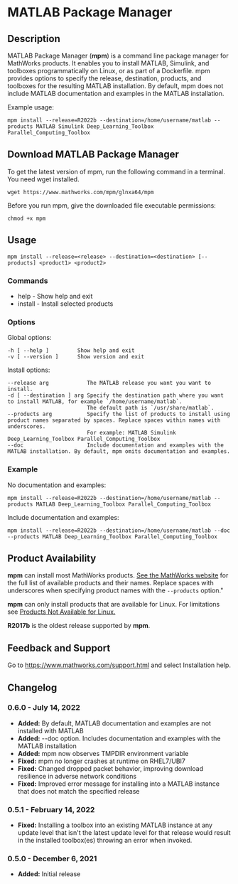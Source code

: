 # MATLAB Package Manager

## Description

MATLAB Package Manager (**mpm**) is a command line package manager for MathWorks products. It enables you to install MATLAB, Simulink, and toolboxes programmatically on Linux, or as part of a Dockerfile. mpm provides options to specify the release, destination, products, and toolboxes for the resulting MATLAB installation. By default, mpm does not include MATLAB documentation and examples in the MATLAB installation.

Example usage:

    mpm install --release=R2022b --destination=/home/username/matlab --products MATLAB Simulink Deep_Learning_Toolbox Parallel_Computing_Toolbox

## Download MATLAB Package Manager

To get the latest version of mpm, run the following command in a terminal. You need wget installed.

    wget https://www.mathworks.com/mpm/glnxa64/mpm

Before you run mpm, give the downloaded file executable permissions:

    chmod +x mpm

## Usage

    mpm install --release=<release> --destination=<destination> [--products] <product1> <product2>

### Commands

- help - Show help and exit
- install - Install selected products

### Options

Global options:

    -h [ --help ]         Show help and exit
    -v [ --version ]      Show version and exit

Install options:

    --release arg            The MATLAB release you want you want to install.
    -d [ --destination ] arg Specify the destination path where you want to install MATLAB, for example `/home/username/matlab`.
                             The default path is `/usr/share/matlab`.
    --products arg           Specify the list of products to install using product names separated by spaces. Replace spaces within names with underscores.
                             For example: MATLAB Simulink Deep_Learning_Toolbox Parallel_Computing_Toolbox
    --doc                    Include documentation and examples with the MATLAB installation. By default, mpm omits documentation and examples.

### Example

No documentation and examples:

    mpm install --release=R2022b --destination=/home/username/matlab --products MATLAB Deep_Learning_Toolbox Parallel_Computing_Toolbox

Include documentation and examples:

    mpm install --release=R2022b --destination=/home/username/matlab --doc --products MATLAB Deep_Learning_Toolbox Parallel_Computing_Toolbox

## Product Availability

**mpm** can install most MathWorks products. [See the MathWorks website](https://www.mathworks.com/products.html) for the full list of available products and their names. Replace spaces with underscores when specifying product names with the `--products` option."

**mpm** can only install products that are available for Linux. For limitations see [Products Not Available for Linux.](https://www.mathworks.com/support/requirements/matlab-system-requirements.html?sec=linux)

**R2017b** is the oldest release supported by **mpm**.

## Feedback and Support

Go to https://www.mathworks.com/support.html and select Installation help.

## Changelog

### 0.6.0 - July 14, 2022

- **Added:** By default, MATLAB documentation and examples are not installed with MATLAB
- **Added:** --doc option. Includes documentation and examples with the MATLAB installation
- **Added:** mpm now observes TMPDIR environment variable
- **Fixed:** mpm no longer crashes at runtime on RHEL7/UBI7
- **Fixed:** Changed dropped packet behavior, improving download resilience in adverse network conditions
- **Fixed:** Improved error message for installing into a MATLAB instance that does not match the specified release

### 0.5.1 - February 14, 2022

- **Fixed:** Installing a toolbox into an existing MATLAB instance at any update level that isn't the latest update level for that release would result in the installed toolbox(es) throwing an error when invoked.

### 0.5.0 - December 6, 2021

- **Added:** ​​​​​​​Initial release
